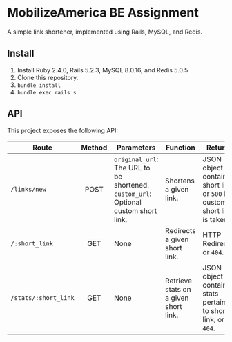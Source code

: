 # MobilizeAmerica BE Assignment

A simple link shortener, implemented using Rails, MySQL, and Redis.


## Install

1. Install Ruby 2.4.0, Rails 5.2.3, MySQL 8.0.16, and Redis 5.0.5
2. Clone this repository.
3. `bundle install`
4. `bundle exec rails s`.

## API

This project exposes the following API:

| Route         | Method   | Parameters | Function  | Returns |
| ------------- |:-------------:| ------|-----|-----|
| `/links/new`   | POST          | `original_url`: The URL to be shortened. <br> `custom_url`: Optional custom short link. | Shortens a given link.| JSON object containing short link, or `500` if custom short link is taken. |
| `/:short_link`        | GET           | None | Redirects a given short link.| HTTP Redirect, or `404`. |
| `/stats/:short_link`  | GET           | None | Retrieve stats on a given short link.| JSON object containing stats pertaining to short link, or `404`. |